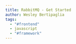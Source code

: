 ```yaml
---
title: RabbitMQ - Get Started
author: Wesley Bertipaglia
tags:
  - "#frontend"
  - javascript
  - "#framework"
---
```


